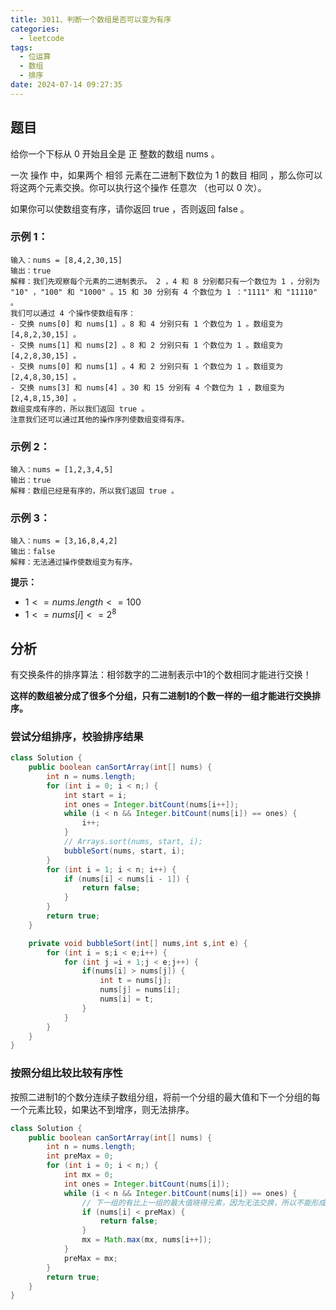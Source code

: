 ```yaml
---
title: 3011、判断一个数组是否可以变为有序
categories:
  - leetcode
tags:
  - 位运算
  - 数组
  - 排序
date: 2024-07-14 09:27:35
---
```


## 题目

给你一个下标从 0 开始且全是 正 整数的数组 nums 。

一次 操作 中，如果两个 相邻 元素在二进制下数位为 1 的数目 相同 ，那么你可以将这两个元素交换。你可以执行这个操作 任意次 （也可以 0 次）。

如果你可以使数组变有序，请你返回 true ，否则返回 false 。

 

### 示例 1：
```
输入：nums = [8,4,2,30,15]
输出：true
解释：我们先观察每个元素的二进制表示。 2 ，4 和 8 分别都只有一个数位为 1 ，分别为 "10" ，"100" 和 "1000" 。15 和 30 分别有 4 个数位为 1 ："1111" 和 "11110" 。
我们可以通过 4 个操作使数组有序：
- 交换 nums[0] 和 nums[1] 。8 和 4 分别只有 1 个数位为 1 。数组变为 [4,8,2,30,15] 。
- 交换 nums[1] 和 nums[2] 。8 和 2 分别只有 1 个数位为 1 。数组变为 [4,2,8,30,15] 。
- 交换 nums[0] 和 nums[1] 。4 和 2 分别只有 1 个数位为 1 。数组变为 [2,4,8,30,15] 。
- 交换 nums[3] 和 nums[4] 。30 和 15 分别有 4 个数位为 1 ，数组变为 [2,4,8,15,30] 。
数组变成有序的，所以我们返回 true 。
注意我们还可以通过其他的操作序列使数组变得有序。
```
### 示例 2：
```
输入：nums = [1,2,3,4,5]
输出：true
解释：数组已经是有序的，所以我们返回 true 。
```
### 示例 3：
```
输入：nums = [3,16,8,4,2]
输出：false
解释：无法通过操作使数组变为有序。
``` 

**提示：**

- $1 <= nums.length <= 100$
- $1 <= nums[i] <= 2^8$


## 分析

有交换条件的排序算法：相邻数字的二进制表示中1的个数相同才能进行交换！

**这样的数组被分成了很多个分组，只有二进制1的个数一样的一组才能进行交换排序。**

### 尝试分组排序，校验排序结果

```java
class Solution {
    public boolean canSortArray(int[] nums) {
        int n = nums.length;
        for (int i = 0; i < n;) {
            int start = i;
            int ones = Integer.bitCount(nums[i++]);
            while (i < n && Integer.bitCount(nums[i]) == ones) {
                i++;
            }
            // Arrays.sort(nums, start, i);
            bubbleSort(nums, start, i);
        }
        for (int i = 1; i < n; i++) {
            if (nums[i] < nums[i - 1]) {
                return false;
            }
        }
        return true;
    }

    private void bubbleSort(int[] nums,int s,int e) {
        for (int i = s;i < e;i++) {
            for (int j =i + 1;j < e;j++) {
                if(nums[i] > nums[j]) {
                    int t = nums[j];
                    nums[j] = nums[i];
                    nums[i] = t;
                }
            }
        }
    }
}

```

### 按照分组比较比较有序性

按照二进制1的个数分连续子数组分组，将前一个分组的最大值和下一个分组的每一个元素比较，如果达不到增序，则无法排序。

```java
class Solution {
    public boolean canSortArray(int[] nums) {
        int n = nums.length;
        int preMax = 0;
        for (int i = 0; i < n;) {
            int mx = 0;
            int ones = Integer.bitCount(nums[i]);
            while (i < n && Integer.bitCount(nums[i]) == ones) {
                // 下一组的有比上一组的最大值晓得元素，因为无法交换，所以不能形成有序数组
                if (nums[i] < preMax) {
                    return false;
                }
                mx = Math.max(mx, nums[i++]);
            }
            preMax = mx;
        }
        return true;
    }
}
````